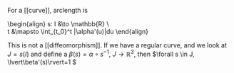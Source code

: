 For a [[curve]], arclength is

\begin{align}
s: I &\to \mathbb{R} \\\
t &\mapsto \int_{t_0}^t |\alpha'(u)|du
\end{align}

This is not a [[diffeomorphism]]. If we have a regular curve, and we look at $J = s(I)$ and define a $\beta(s) = \alpha \circ s^{-1}$, $J \to \mathbb{R}^3$, then $\forall s \in J, \lvert\beta'(s)\rvert=1 $